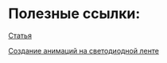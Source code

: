 # Полезные ссылки:
[Статья](https://controllerstech.com/interface-ws2812-with-stm32/)

[Создание анимаций на светодиодной ленте](https://adrianotiger.github.io/Neopixel-Effect-Generator/)

